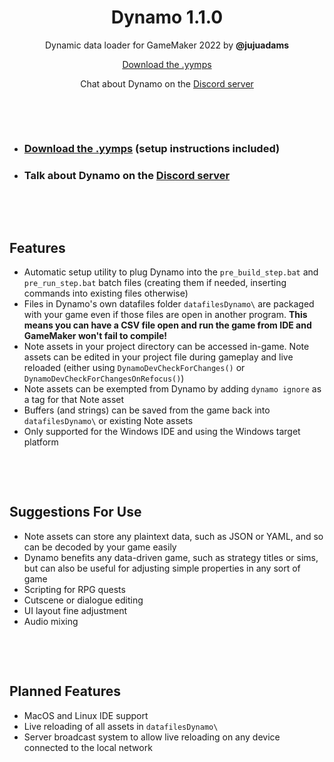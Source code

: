<h1 align="center">Dynamo 1.1.0</h1>

<p align="center">Dynamic data loader for GameMaker 2022 by <b>@jujuadams</b></p>

<p align="center"><a href="https://github.com/JujuAdams/Dynamo/releases/">Download the .yymps</a></p>

<p align="center">Chat about Dynamo on the <a href="https://discord.gg/8krYCqr">Discord server</a></p>

&nbsp;

&nbsp;

- ### [Download the .yymps](https://github.com/JujuAdams/Dynamo/releases/) (setup instructions included)
- ### Talk about Dynamo on the [Discord server](https://discord.gg/8krYCqr)

&nbsp;

&nbsp;

## Features

- Automatic setup utility to plug Dynamo into the `pre_build_step.bat` and `pre_run_step.bat` batch files (creating them if needed, inserting commands into existing files otherwise)
- Files in Dynamo's own datafiles folder `datafilesDynamo\` are packaged with your game even if those files are open in another program. **This means you can have a CSV file open and run the game from IDE and GameMaker won't fail to compile!**
- Note assets in your project directory can be accessed in-game. Note assets can be edited in your project file during gameplay and live reloaded (either using `DynamoDevCheckForChanges()` or `DynamoDevCheckForChangesOnRefocus()`)
- Note assets can be exempted from Dynamo by adding `dynamo ignore` as a tag for that Note asset
- Buffers (and strings) can be saved from the game back into `datafilesDynamo\` or existing Note assets
- Only supported for the Windows IDE and using the Windows target platform

&nbsp;

&nbsp;

## Suggestions For Use

- Note assets can store any plaintext data, such as JSON or YAML, and so can be decoded by your game easily
- Dynamo benefits any data-driven game, such as strategy titles or sims, but can also be useful for adjusting simple properties in any sort of game
- Scripting for RPG quests
- Cutscene or dialogue editing
- UI layout fine adjustment
- Audio mixing

&nbsp;

&nbsp;

## Planned Features

- MacOS and Linux IDE support
- Live reloading of all assets in `datafilesDynamo\`
- Server broadcast system to allow live reloading on any device connected to the local network
